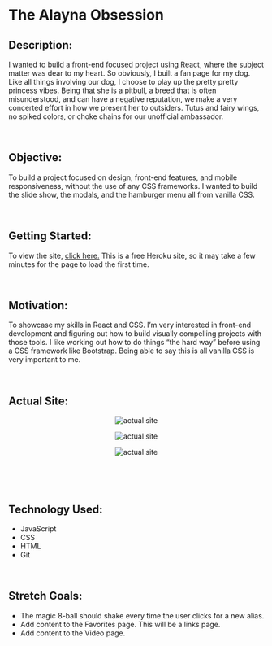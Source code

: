 # **The Alayna Obsession** 

## Description:

I wanted to build a front-end focused project using React, where the subject matter was dear to my heart. So obviously, I built a fan page for my dog. Like all things involving our dog, I choose to play up the pretty pretty princess vibes. Being that she is a pitbull, a breed that is often misunderstood, and can have a negative reputation, we make a very concerted effort in how we present her to outsiders. Tutus and fairy wings, no spiked colors, or choke chains for our unofficial ambassador.

<p>&nbsp;</p>

## Objective:

To build a project focused on design, front-end features, and mobile responsiveness, without the use of any CSS frameworks. I wanted to build the slide show, the modals, and the hamburger menu all from vanilla CSS.

<p>&nbsp;</p>

## Getting Started:

To view the site, 
[click here.](https://the-alayna-obsession.herokuapp.com/)
This is a free Heroku site, so it may take a few minutes for the page to load the first time.



<p>&nbsp;</p>

## Motivation:

To showcase my skills in React and CSS. I’m very interested in front-end development and figuring out how to build visually compelling projects with those tools. I like working out how to do things “the hard way” before using a CSS framework like Bootstrap. Being able to say this is all vanilla CSS is very important to me.

<p>&nbsp;</p>

## Actual Site:
<div align="center">

![actual site](https://i.imgur.com/WedCzRJ.png/ "The Alayna Obsession" )

![actual site](https://i.imgur.com/2JZEeop.png/ "The Alayna Obsession")

![actual site](https://i.imgur.com/TgwbAxP.png "The Alayna Obsession")
</div>
<p>&nbsp;</p>
<p>&nbsp;</p>

## Technology Used:

* JavaScript
* CSS
* HTML
* Git

<p>&nbsp;</p>

## Stretch Goals:

* The magic 8-ball should shake every time the user clicks for a new alias.
* Add content to the Favorites page. This will be a links page.
* Add content to the Video page.
  
<p>&nbsp;</p>
